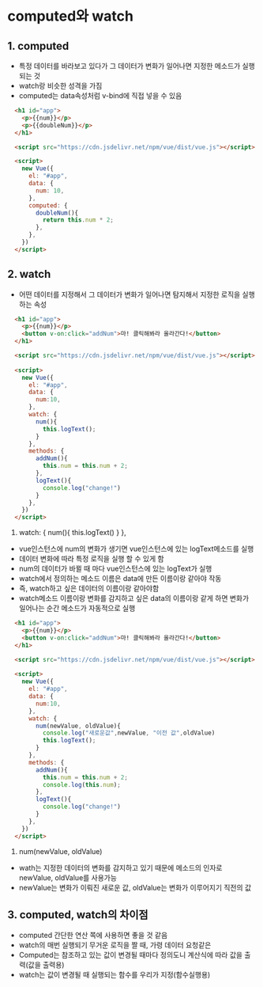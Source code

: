 # computed와 watch
## 1. computed
* 특정 데이터를 바라보고 있다가 그 데이터가 변화가 일어나면 지정한 메소드가 실행되는 것 
* watch랑 비슷한 성격을 가짐
* computed는 data속성처럼 v-bind에 직접 넣을 수 있음

```html
  <h1 id="app">
    <p>{{num}}</p>
    <p>{{doubleNum}}</p>
  </h1>

  <script src="https://cdn.jsdelivr.net/npm/vue/dist/vue.js"></script>

  <script>
    new Vue({
      el: "#app",
      data: {
        num: 10,
      },
      computed: {
        doubleNum(){
          return this.num * 2;
        },
      },
    })
  </script>
```

## 2. watch
* 어떤 데이터를 지정해서 그 데이터가 변화가 일어나면 탐지해서 지정한 로직을 실행하는 속성

```html
  <h1 id="app">
    <p>{{num}}</p>
    <button v-on:click="addNum">마! 클릭해봐라 올라간다!</button>
  </h1>

  <script src="https://cdn.jsdelivr.net/npm/vue/dist/vue.js"></script>
  
  <script>
    new Vue({
      el: "#app",
      data: {
        num:10,
      },
      watch: {
        num(){
          this.logText();
        }
      },
      methods: {
        addNum(){
          this.num = this.num + 2;
        },
        logText(){
          console.log("change!")
        }
      },
    })
  </script>
```
1. watch: { num(){ this.logText() } },
* vue인스턴스에 num의 변화가 생기면 vue인스턴스에 있는 logText메소드를 실행
* 데이터 변화에 따라 특정 로직을 실행 할 수 있게 함
* num의 데이터가 바뀔 때 마다 vue인스턴스에 있는 logText가 실행
* watch에서 정의하는 메소드 이름은 data에 만든 이름이랑 같아야 작동
* 즉, watch하고 싶은 데이터의 이름이랑 같아야함
* watch메소드 이름이랑 변화를 감지하고 싶은 data의 이름이랑 같게 하면 변화가 일어나는 순간 메소드가 자동적으로 실행

```html
  <h1 id="app">
    <p>{{num}}</p>
    <button v-on:click="addNum">마! 클릭해봐라 올라간다!</button>
  </h1>

  <script src="https://cdn.jsdelivr.net/npm/vue/dist/vue.js"></script>
  
  <script>
    new Vue({
      el: "#app",
      data: {
        num:10,
      },
      watch: {
        num(newValue, oldValue){
          console.log("새로운값",newValue, "이전 값",oldValue)
          this.logText();
        }
      },
      methods: {
        addNum(){
          this.num = this.num + 2;
          console.log(this.num);
        },
        logText(){
          console.log("change!")
        }
      },
    })
  </script>
```
1. num(newValue, oldValue)
*  wath는 지정한 데이터의 변화를 감지하고 있기 때문에 메소드의 인자로 newValue, oldValue를 사용가능
* newValue는 변화가 이뤄진 새로운 값, oldValue는 변화가 이루어지기 직전의 값

## 3. computed, watch의 차이점
* computed 간단한 연산 쪽에 사용하면 좋을 것 같음
* watch의 매번 실행되기 무거운 로직을 짤 때, 가령 데이터 요청같은
* Computed는 참조하고 있는 값이 변경될 때마다 정의도니 계산식에 따라 값을 출력(값을 출력용)
* watch는 값이 변경될 때 실행되는 함수를 우리가 지정(함수실행용)
